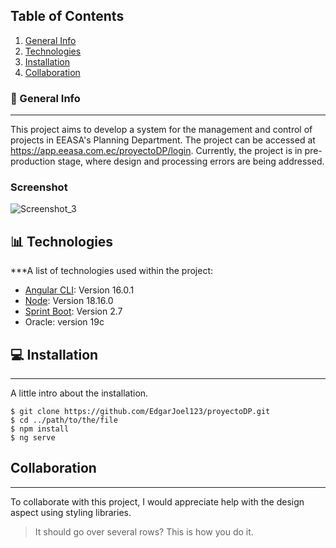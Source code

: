 ## Table of Contents
1. [General Info](#general-info)
2. [Technologies](#technologies)
3. [Installation](#installation)
4. [Collaboration](#collaboration)
### 📝 General Info
***
This project aims to develop a system for the management and control of projects in EEASA's Planning Department. The project can be accessed at https://app.eeasa.com.ec/proyectoDP/login. Currently, the project is in pre-production stage, where design and processing errors are being addressed.
### Screenshot
![Screenshot_3](https://github.com/EdgarJoel123/proyectoDP/assets/73723298/75d76b67-fd30-48f9-847c-7d0bacd926ed)

## 📊 Technologies

***A list of technologies used within the project:
* [Angular CLI](https://example.com](https://angular.io/cli)): Version 16.0.1
* [Node](https://example.com](https://nodejs.org/en)): Version 18.16.0
* [Sprint Boot](https://spring.io/projects/spring-boot): Version 2.7
* Oracle: version 19c
## 💻 Installation
***
A little intro about the installation. 
```
$ git clone https://github.com/EdgarJoel123/proyectoDP.git
$ cd ../path/to/the/file
$ npm install
$ ng serve

```
## Collaboration
***
To collaborate with this project, I would appreciate help with the design aspect using styling libraries.
> It should go over several rows?
> This is how you do it.
